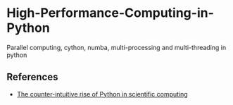 # High-Performance-Computing-in-Python
Parallel computing, cython, numba, multi-processing and multi-threading in python

## References
- [The counter-intuitive rise of Python in scientific computing](https://cerfacs.fr/coop/fortran-vs-python)
